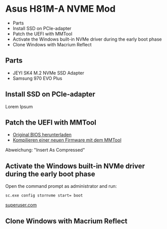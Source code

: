 # Asus H81M-A NVME Mod

- Parts
- Install SSD on PCIe-adapter
- Patch the UEFI with MMTool
- Activate the Windows built-in NVMe driver during the early boot phase
- Clone Windows with Macrium Reflect

## Parts

- JEYI SK4 M.2 NVMe SSD Adapter
- Samsung 970 EVO Plus

## Install SSD on PCIe-adapter

Lorem Ipsum

## Patch the UEFI with MMTool

- [Original BIOS herunterladen](https://www.asus.com/de/SupportOnly/H81M-A/HelpDesk_BIOS/)
- [Kompilieren einer neuen Firmware mit dem MMTool](https://rothlive.de/de/article/asus-rampage-iv-samsung-970-pro-einbauen-uefi-mod-bei-ami-uefi-bios)

Abweichung: "Insert As Compressed"

## Activate the Windows built-in NVMe driver during the early boot phase

Open the command prompt as administrator and run:

```
sc.exe config stornvme start= boot
```

[superuser.com](https://superuser.com/questions/1640562/inaccessible-boot-device-after-m-2-ssd-upgrade/1640566#1640566)

## Clone Windows with Macrium Reflect
